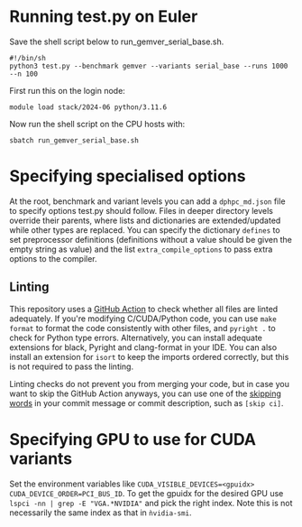 # Running test.py on Euler
Save the shell script below to run_gemver_serial_base.sh.
```
#!/bin/sh
python3 test.py --benchmark gemver --variants serial_base --runs 1000 --n 100
```

First run this on the login node:

    module load stack/2024-06 python/3.11.6

Now run the shell script on the CPU hosts with:

    sbatch run_gemver_serial_base.sh

# Specifying specialised options
At the root, benchmark and variant levels you can add a `dphpc_md.json` file to specify options test.py should follow.  Files in deeper directory levels override their parents, where lists and dictionaries are extended/updated while other types are replaced.  You can specify the dictionary `defines` to set preprocessor definitions (definitions without a value should be given the empty string as value) and the list `extra_compile_options` to pass extra options to the compiler.

## Linting
This repository uses a [GitHub Action](.github/workflows/lint.yml) to check whether all files are linted adequately. If you're modifying C/CUDA/Python code, you can use `make format` to format the code consistently with other files, and `pyright .` to check for Python type errors. Alternatively, you can install adequate extensions for black, Pyright and clang-format in your IDE. You can also install an extension for `isort` to keep the imports ordered correctly, but this is not required to pass the linting.

Linting checks do not prevent you from merging your code, but in case you want to skip the GitHub Action anyways, you can use one of the [skipping words](https://docs.github.com/en/actions/managing-workflow-runs-and-deployments/managing-workflow-runs/skipping-workflow-runs) in your commit message or commit description, such as `[skip ci]`.

# Specifying GPU to use for CUDA variants
Set the environment variables like `CUDA_VISIBLE_DEVICES=<gpuidx> CUDA_DEVICE_ORDER=PCI_BUS_ID`.  To get the gpuidx for the desired GPU use `lspci -nn | grep -E "VGA.*NVIDIA"` and pick the right index.  Note this is not necessarily the same index as that in `ǹvidia-smi`.
